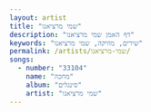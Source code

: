 ```yaml
---
layout: artist
title: "שמי מרציאנו"
description: "דף האמן שמי מרציאנו"
keywords: "שירים, מוזיקה, שמי מרציאנו"
permalink: /artists/שמי-מרציאנו/
songs:
  - number: "33104"
    name: "מחכה"
    album: "סינגלים"
    artist: "שמי מרציאנו"
---
```

